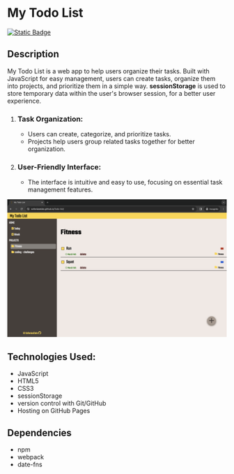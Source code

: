# My Todo List
[![Static Badge](https://img.shields.io/badge/Live%20Demo-blue)](https://sofoniaselala.github.io/Todo-list/)
## Description
My Todo List is a web app to help users organize their tasks. Built with JavaScript for easy management, users can create tasks, organize them into projects, and prioritize them in a simple way. **sessionStorage** is used to store temporary data within the user's browser session, for a better user experience. 

1. ### Task Organization:
      * Users can create, categorize, and prioritize tasks.
      * Projects help users group related tasks together for better organization.
2. ### User-Friendly Interface:
      * The interface is intuitive and easy to use, focusing on essential task management features.

![thumbnail](https://github.com/sofoniasElala/Todo-list/blob/main/src/mytodolist-Screenshot.png)

## Technologies Used:

  * JavaScript
  * HTML5
  * CSS3
  * sessionStorage
  * version control with Git/GitHub
  * Hosting on GitHub Pages

## Dependencies
  * npm
  * webpack
  * date-fns
